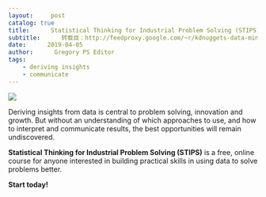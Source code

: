```yaml
---
layout:     post
catalog: true
title:      Statistical Thinking for Industrial Problem Solving (STIPS) – a free online course
subtitle:      转载自：http://feedproxy.google.com/~r/kdnuggets-data-mining-analytics/~3/fA9sqrdLod4/jmp-statistical-thinking-free-online-course.html
date:      2019-04-05
author:      Gregory PS Editor
tags:
    - deriving insights
    - communicate
---
```


![](http://feedproxy.google.com/images/jmp-statistical-thinking-645.jpg)


Deriving insights from data is central to problem solving, innovation and growth. But without an understanding of which approaches to use, and how to interpret and communicate results, the best opportunities will remain undiscovered. 

**Statistical Thinking for Industrial Problem Solving (STIPS)** is a free, online course for anyone interested in building practical skills in using data to solve problems better. 

**Start today!**

